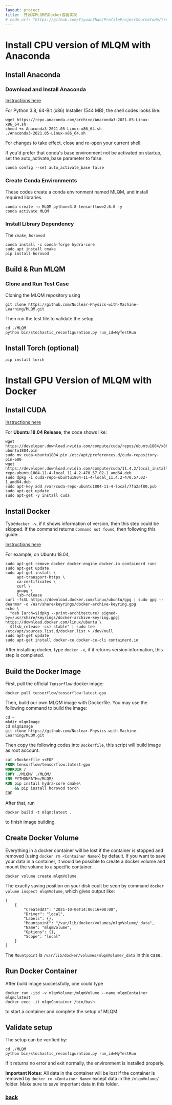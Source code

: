 ```yaml
---
layout: project
title:  开源库MLQM的Docker容器实现
# code_url: "https://github.com/YiyuanZhao/ProfileProjectSourceCode/tree/main/shellScriptAutomation"
---
```


# Install CPU version of MLQM with Anaconda

## Install Anaconda
### Download and Install Anaconda
[Instructions here](https://www.anaconda.com/products/individual)

For Python 3.8, 64-Bit (x86) Installer (544 MB), the shell codes looks like:

```shell
wget https://repo.anaconda.com/archive/Anaconda3-2021.05-Linux-x86_64.sh
chmod +x Anaconda3-2021.05-Linux-x86_64.sh
./Anaconda3-2021.05-Linux-x86_64.sh
```

For changes to take effect, close and re-open your current shell.

If you'd prefer that conda's base environment not be activated on startup,
   set the auto_activate_base parameter to false:

```shell
conda config --set auto_activate_base false
```

### Create Conda Environments
These codes create a conda environment named MLQM, and install required libraries.
```shell
conda create -n MLQM python=3.8 tensorflow=2.6.0 -y
conda activate MLQM
```

### Install Library Dependency
The `cmake`, `horovod`

```shell
conda install -c conda-forge hydra-core
sudo apt install cmake
pip install horovod
```
                                                                                 
## Build & Run MLQM

### Clone and Run Test Case
Cloning the MLQM repository using 

```shell
git clone https://github.com/Nuclear-Physics-with-Machine-Learning/MLQM.git
```
Then run the test file to validate the setup.

```shell
cd ./MLQM
python bin/stochastic_reconfiguration.py run_id=MyTestRun
```

## Install Torch (optional)
```shell
pip install torch
```

# Install GPU Version of MLQM with Docker

## Install CUDA
[Instructions here](https://developer.nvidia.com/cuda-downloads?target_os=Linux)

For __Ubuntu 18.04 Release__, the code shows like:

```shell
wget https://developer.download.nvidia.com/compute/cuda/repos/ubuntu1804/x86_64/cuda-ubuntu1804.pin
sudo mv cuda-ubuntu1804.pin /etc/apt/preferences.d/cuda-repository-pin-600
wget https://developer.download.nvidia.com/compute/cuda/11.4.2/local_installers/cuda-repo-ubuntu1804-11-4-local_11.4.2-470.57.02-1_amd64.deb
sudo dpkg -i cuda-repo-ubuntu1804-11-4-local_11.4.2-470.57.02-1_amd64.deb
sudo apt-key add /var/cuda-repo-ubuntu1804-11-4-local/7fa2af80.pub
sudo apt-get update
sudo apt-get -y install cuda
```

## Install Docker

Type`docker -v`, if it shows information of version, then this step could be skipped. If the command returns `Command not found`, then following this guide:

[Instructions here](https://docs.docker.com/engine/install/)

For example, on Ubuntu 18.04, 
```shell
sudo apt-get remove docker docker-engine docker.io containerd runc
sudo apt-get update
sudo apt-get install \
     apt-transport-https \
     ca-certificates \
     curl \
     gnupg \
     lsb-release
curl -fsSL https://download.docker.com/linux/ubuntu/gpg | sudo gpg --dearmor -o /usr/share/keyrings/docker-archive-keyring.gpg
echo \
  "deb [arch=$(dpkg --print-architecture) signed-by=/usr/share/keyrings/docker-archive-keyring.gpg] https://download.docker.com/linux/ubuntu \
  $(lsb_release -cs) stable" | sudo tee /etc/apt/sources.list.d/docker.list > /dev/null
sudo apt-get update
sudo apt-get install docker-ce docker-ce-cli containerd.io
```

After installing docker, type `docker -v`, if it returns version information, this step is completed.

## Build the Docker Image

First, pull the official `Tensorflow` docker image:
```shell
docker pull tensorflow/tensorflow:latest-gpu
```

Then, build our own MLQM image with Dockerfile. You may use the following command to build the image:

```shell
cd ~
mkdir mlqmImage
cd mlqmImage
git clone https://github.com/Nuclear-Physics-with-Machine-Learning/MLQM.git
```

Then copy the following codes into `Dockerfile`, this script will build image as root account.

```Dockerfile
cat >Dockerfile <<EOF
FROM tensorflow/tensorflow:latest-gpu
WORKDIR /
COPY ./MLQM/ ./MLQM/
ENV PYTHONPATH=/MLQM/
RUN pip install hydra-core cmake\
    && pip install horovod torch
EOF
```

After that, run 
```shell
docker build -t mlqm:latest .
```

to finish image building.

## Create Docker Volume

Everything in a docker container will be lost if the container is stopped and removed (using `docker rm <Container Name>`) by default. If you want to save your data in a container, it would be possible to create a docker volume and mount the volume to a specific container.

```shell
docker volume create mlqmVolume
```

The exactly saving position on your disk coult be seen by command `docker volume inspect mlqmVolume`, which gives output like:

```shell
[
    {
        "CreatedAt": "2021-10-06T14:06:16+08:00",
        "Driver": "local",
        "Labels": {},
        "Mountpoint": "/var/lib/docker/volumes/mlqmVolume/_data",
        "Name": "mlqmVolume",
        "Options": {},
        "Scope": "local"
    }
]
```
The `Mountpoint` is `/var/lib/docker/volumes/mlqmVolume/_data` in this case.

## Run Docker Container
After build image successfully, one could type 
```shell
docker run -itd -v mlqmVolume:/mlqmVolume --name mlqmContainer mlqm:latest
docker exec -it mlqmContainer /bin/bash
```
to start a container and complete the setup of MLQM.

## Validate setup

The setup can be verified by: 

```shell
cd ./MLQM
python bin/stochastic_reconfiguration.py run_id=MyTestRun
```

If it returns no error and exit normally, the environment is installed properly.

__Important Notes__: All data in the container will be lost if the container is removed by `docker rm <Container Name>` except data in the `/mlqmVolume/` folder. Make sure to save important data in this folder.

### [back](/)